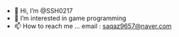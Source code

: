 - 👋 Hi, I’m @SSH0217
- 👀 I’m interested in game programming
- 📫 How to reach me ...
  email : saqaz9657@naver.com
<!---
SSH0217/SSH0217 is a ✨ special ✨ repository because its `README.md` (this file) appears on your GitHub profile.
You can click the Preview link to take a look at your changes.
--->

